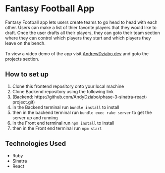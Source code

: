 <h1>Fantasy Football App</h1>

Fantasy Football app lets users create teams to go head to head with each other. Users can make a list of thier favorite players that they would like to draft. Once the user drafts all their players, they can goto their team section where they can control which players they start and which players they leave on the bench.
</br></br>
To view a video demo of the app visit <a href="https://andrewdziabo.dev/" target="_blank">AndrewDziabo.dev</a> and goto the projects section.


<h2>How to set up</h2>


<ol>
<li> Clone this frontend repository onto your local machine</li>
<li> Clone Backend repository using the following link</li>
<li> (Backend: https://github.com/AndyDziabo/phase-3-sinatra-react-project.git)</li>
<li> in the Backend terminal run <code>bundle install</code> to install</li>
<li> then in the backend terminal run <code>bundle exec rake server</code> to get the server up and running</li>
<li> in the Front end terminal run <code>npm install</code> to install</li>
<li> then in the Front end terminal run <code>npm start</code></li>
</ol>

<h2>Technologies Used </h2>
<ul>
<li> Ruby
<li> Sinatra
<li> React
</ul>
